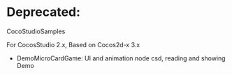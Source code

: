 Deprecated:
=================

CocoStudioSamples

For CocosStudio 2.x, Based on Cocos2d-x 3.x


  - DemoMicroCardGame: UI and animation node csd, reading and showing Demo
